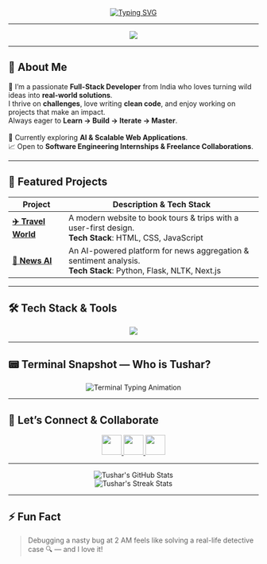 <!-- Cosmic Developer Vibes ✨🚀 -->

<div align="center">
  <a href="https://git.io/typing-svg">
    <img src="https://readme-typing-svg.demolab.com?font=Fira+Code&weight=700&size=30&pause=1000&color=00BFFF&center=true&vCenter=true&width=700&lines=Hey+%F0%9F%91%8B%2C+I'm+Tushar;Full-Stack+Craftsman+%7C+Code+Alchemist;Building+Ideas+into+Reality+One+Line+at+a+Time" alt="Typing SVG" />
  </a>
</div>

---

<div align="center">
  <img src="https://skillicons.dev/icons?i=js,ts,react,nextjs,nodejs,flask,python,java,cpp,mysql,c,html,css&perline=8" />
</div>

---

## 🌟 About Me

🚀 I’m a passionate **Full-Stack Developer** from India who loves turning wild ideas into **real-world solutions**.<br>
I thrive on **challenges**, love writing **clean code**, and enjoy working on projects that make an impact.<br>
Always eager to **Learn → Build → Iterate → Master**.<br><br>
🔭 Currently exploring **AI & Scalable Web Applications**.<br>
📈 Open to **Software Engineering Internships & Freelance Collaborations**.<br>

---

## 🚀 Featured Projects

| Project | Description & Tech Stack |
|---------|--------------------------|
| **[✈️ Travel World](https://github.com/TusharCEDS/Book-and-Travel)** | A modern website to book tours & trips with a user-first design.<br>**Tech Stack**: HTML, CSS, JavaScript |
| **[📰 News AI](https://github.com/TusharCEDS/News-Aggregator-and-Sentiment-Analysis)** | An AI-powered platform for news aggregation & sentiment analysis.<br>**Tech Stack**: Python, Flask, NLTK, Next.js |

---

## 🛠️ Tech Stack & Tools

<div align="center">
  <img src="https://skillicons.dev/icons?i=html,css,js,ts,react,nextjs,nodejs,flask,python,java,cpp,mysql,postman,git" />
</div>

---

## 📟 Terminal Snapshot — Who is Tushar?

<div align="center">
  <img src="https://readme-typing-svg.demolab.com?font=Fira+Code&weight=500&size=22&pause=1000&color=00FF7F&center=true&vCenter=true&width=600&lines=$+./tushar.sh+--init;[●]+Booting+up+profile...;[●]+Loading+Tech+Arsenal...;[●]+Crafting+Passion+Projects...;STATUS:+Ready+to+build+future-proof+solutions+🚀" alt="Terminal Typing Animation" />
</div>

---

## 🤝 Let’s Connect & Collaborate

<p align="center">
  <a href="https://www.linkedin.com/in/tushar-11b51a312/" target="_blank">
    <img src="https://skillicons.dev/icons?i=linkedin" height="40" />
  </a>
  <a href="https://www.instagram.com/tushar.rohilla.101/" target="_blank">
    <img src="https://skillicons.dev/icons?i=instagram" height="40" />
  </a>
  <a href="mailto:tusharrohilla101@gmail.com" target="_blank">
    <img src="https://skillicons.dev/icons?i=gmail" height="40" />
  </a>
</p>

---

<div align="center">
  <img src="https://github-readme-stats.vercel.app/api?username=TusharCEDS&show_icons=true&theme=react&hide_border=true&count_private=true" alt="Tushar's GitHub Stats"/>
  <br>
  <img src="https://github-readme-streak-stats.herokuapp.com/?user=TusharCEDS&theme=react&hide_border=true" alt="Tushar's Streak Stats"/>
</div>

---

## ⚡ Fun Fact
> Debugging a nasty bug at 2 AM feels like solving a real-life detective case 🔍 — and I love it!
